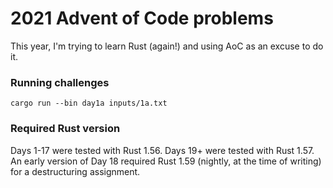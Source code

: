 # 2021 Advent of Code problems

This year, I'm trying to learn Rust (again!) and using AoC as an excuse to do
it.

### Running challenges
```
cargo run --bin day1a inputs/1a.txt
```

### Required Rust version
Days 1-17 were tested with Rust 1.56. Days 19+ were tested with Rust 1.57. An
early version of Day 18 required Rust 1.59 (nightly, at the time of writing) for
a destructuring assignment.
